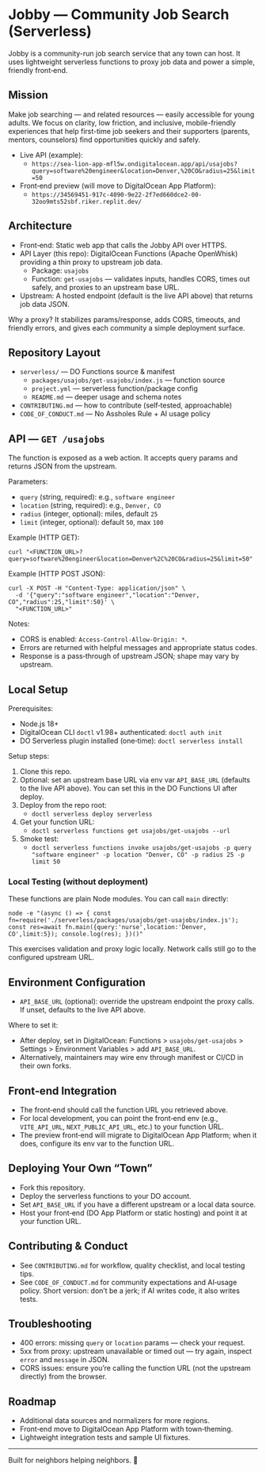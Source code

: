 # Jobby — Community Job Search (Serverless)

Jobby is a community-run job search service that any town can host. It uses lightweight serverless functions to proxy job data and power a simple, friendly front‑end.

## Mission
Make job searching — and related resources — easily accessible for young adults. We focus on clarity, low friction, and inclusive, mobile-friendly experiences that help first-time job seekers and their supporters (parents, mentors, counselors) find opportunities quickly and safely.

- Live API (example):
  - `https://sea-lion-app-mfl5w.ondigitalocean.app/api/usajobs?query=software%20engineer&location=Denver,%20CO&radius=25&limit=50`
- Front‑end preview (will move to DigitalOcean App Platform):
  - `https://34569451-917c-4090-9e22-2f7ed660dce2-00-32oo9mts52sbf.riker.replit.dev/`

## Architecture
- Front‑end: Static web app that calls the Jobby API over HTTPS.
- API Layer (this repo): DigitalOcean Functions (Apache OpenWhisk) providing a thin proxy to upstream job data.
  - Package: `usajobs`
  - Function: `get-usajobs` — validates inputs, handles CORS, times out safely, and proxies to an upstream base URL.
- Upstream: A hosted endpoint (default is the live API above) that returns job data JSON.

Why a proxy? It stabilizes params/response, adds CORS, timeouts, and friendly errors, and gives each community a simple deployment surface.

## Repository Layout
- `serverless/` — DO Functions source & manifest
  - `packages/usajobs/get-usajobs/index.js` — function source
  - `project.yml` — serverless function/package config
  - `README.md` — deeper usage and schema notes
- `CONTRIBUTING.md` — how to contribute (self‑tested, approachable)
- `CODE_OF_CONDUCT.md` — No Assholes Rule + AI usage policy

## API — `GET /usajobs`
The function is exposed as a web action. It accepts query params and returns JSON from the upstream.

Parameters:
- `query` (string, required): e.g., `software engineer`
- `location` (string, required): e.g., `Denver, CO`
- `radius` (integer, optional): miles, default `25`
- `limit` (integer, optional): default `50`, max `100`

Example (HTTP GET):
```
curl "<FUNCTION_URL>?query=software%20engineer&location=Denver%2C%20CO&radius=25&limit=50"
```

Example (HTTP POST JSON):
```
curl -X POST -H "Content-Type: application/json" \
  -d '{"query":"software engineer","location":"Denver, CO","radius":25,"limit":50}' \
  "<FUNCTION_URL>"
```

Notes:
- CORS is enabled: `Access-Control-Allow-Origin: *`.
- Errors are returned with helpful messages and appropriate status codes.
- Response is a pass‑through of upstream JSON; shape may vary by upstream.

## Local Setup
Prerequisites:
- Node.js 18+
- DigitalOcean CLI `doctl` v1.98+ authenticated: `doctl auth init`
- DO Serverless plugin installed (one‑time): `doctl serverless install`

Setup steps:
1) Clone this repo.
2) Optional: set an upstream base URL via env var `API_BASE_URL` (defaults to the live API above). You can set this in the DO Functions UI after deploy.
3) Deploy from the repo root:
   - `doctl serverless deploy serverless`
4) Get your function URL:
   - `doctl serverless functions get usajobs/get-usajobs --url`
5) Smoke test:
   - `doctl serverless functions invoke usajobs/get-usajobs -p query "software engineer" -p location "Denver, CO" -p radius 25 -p limit 50`

### Local Testing (without deployment)
These functions are plain Node modules. You can call `main` directly:
```
node -e "(async () => { const fn=require('./serverless/packages/usajobs/get-usajobs/index.js'); const res=await fn.main({query:'nurse',location:'Denver, CO',limit:5}); console.log(res); })()"
```
This exercises validation and proxy logic locally. Network calls still go to the configured upstream URL.

## Environment Configuration
- `API_BASE_URL` (optional): override the upstream endpoint the proxy calls. If unset, defaults to the live API above.

Where to set it:
- After deploy, set in DigitalOcean: Functions > `usajobs/get-usajobs` > Settings > Environment Variables > add `API_BASE_URL`.
- Alternatively, maintainers may wire env through manifest or CI/CD in their own forks.

## Front‑end Integration
- The front‑end should call the function URL you retrieved above.
- For local development, you can point the front‑end env (e.g., `VITE_API_URL`, `NEXT_PUBLIC_API_URL`, etc.) to your function URL.
- The preview front‑end will migrate to DigitalOcean App Platform; when it does, configure its env var to the function URL.

## Deploying Your Own “Town”
- Fork this repository.
- Deploy the serverless functions to your DO account.
- Set `API_BASE_URL` if you have a different upstream or a local data source.
- Host your front‑end (DO App Platform or static hosting) and point it at your function URL.

## Contributing & Conduct
- See `CONTRIBUTING.md` for workflow, quality checklist, and local testing tips.
- See `CODE_OF_CONDUCT.md` for community expectations and AI‑usage policy. Short version: don’t be a jerk; if AI writes code, it also writes tests.

## Troubleshooting
- 400 errors: missing `query` or `location` params — check your request.
- 5xx from proxy: upstream unavailable or timed out — try again, inspect `error` and `message` in JSON.
- CORS issues: ensure you’re calling the function URL (not the upstream directly) from the browser.

## Roadmap
- Additional data sources and normalizers for more regions.
- Front‑end move to DigitalOcean App Platform with town‑theming.
- Lightweight integration tests and sample UI fixtures.

---
Built for neighbors helping neighbors. 💛
